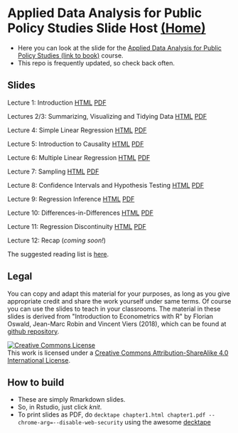 # Applied Data Analysis for Public Policy Studies Slide Host [(Home)](https://michelefioretti.github.io/ScPoEconometrics-Slides/)

* Here you can look at the slide for the [Applied Data Analysis for Public Policy Studies (link to book)](https://michelefioretti.github.io/ScPoEconometrics/) course. 
* This repo is frequently updated, so check back often.


## Slides

Lecture 1: Introduction [HTML](https://raw.githack.com/michelefioretti/ScPoEconometrics-Slides/master/chapter1/chapter1.html) [PDF](https://github.com/michelefioretti/ScPoEconometrics-Slides/blob/master/chapter1/chapter1.pdf)

Lectures 2/3: Summarizing, Visualizing and Tidying Data [HTML](https://raw.githack.com/michelefioretti/ScPoEconometrics-Slides/master/chapter2/chapter2.html) [PDF](https://github.com/michelefioretti/ScPoEconometrics-Slides/blob/master/chapter2/chapter2.pdf)

Lecture 4: Simple Linear Regression [HTML](https://raw.githack.com/michelefioretti/ScPoEconometrics-Slides/master/chapter3/chapter3.html) [PDF](https://github.com/michelefioretti/ScPoEconometrics-Slides/blob/master/chapter3/chapter3.pdf)

Lecture 5: Introduction to Causality [HTML](https://raw.githack.com/michelefioretti/ScPoEconometrics-Slides/master/chapter_causality/causality.html) [PDF](https://github.com/michelefioretti/ScPoEconometrics-Slides/blob/master/chapter_causality/causality.pdf)

Lecture 6: Multiple Linear Regression [HTML](https://raw.githack.com/michelefioretti/ScPoEconometrics-Slides/master/chapter4/chapter4.html) [PDF](https://github.com/michelefioretti/ScPoEconometrics-Slides/blob/master/chapter4/chapter4.pdf)

Lecture 7: Sampling [HTML](https://raw.githack.com/michelefioretti/ScPoEconometrics-Slides/master/chapter6/chapter6.html) [PDF](https://github.com/michelefioretti/ScPoEconometrics-Slides/blob/master/chapter6/chapter6.pdf)

Lecture 8: Confidence Intervals and Hypothesis Testing [HTML](https://raw.githack.com/michelefioretti/ScPoEconometrics-Slides/master/chapter_hypothesis/hypothesis.html) [PDF](https://github.com/michelefioretti/ScPoEconometrics-Slides/blob/master/chapter_hypothesis/hypothesis.pdf)

Lecture 9: Regression Inference [HTML](https://raw.githack.com/michelefioretti/ScPoEconometrics-Slides/master/chapter_reginference/reg_inference.html) [PDF](https://github.com/michelefioretti/ScPoEconometrics-Slides/blob/master/chapter_reginference/reg_inference.pdf)

Lecture 10: Differences-in-Differences [HTML](https://raw.githack.com/michelefioretti/ScPoEconometrics-Slides/master/chapter_did/chapter_did.html) [PDF](https://github.com/michelefioretti/ScPoEconometrics-Slides/blob/master/chapter_did/chapter_did.pdf)

Lecture 11: Regression Discontinuity [HTML](https://raw.githack.com/michelefioretti/ScPoEconometrics-Slides/master/chapter-RDD/RDD.html) [PDF](https://github.com/michelefioretti/ScPoEconometrics-Slides/blob/master/chapter-RDD/RDD.pdf)

Lecture 12: Recap (*coming soon!*)

The suggested reading list is [here](https://github.com/michelefioretti/ScPoEconometrics-Slides/blob/master/syllabus.md).

## Legal

You can copy and adapt this material for your purposes, as long as you give appropriate credit and share the work yourself  under same terms. Of course you can use the slides to teach in your classrooms. The material in these slides is derived from "Introduction to Econometrics with R" by Florian Oswald, Jean-Marc Robin and Vincent Viers (2018), which can be found at [github repository](https://github.com/ScPoEcon/ScPoEconometrics).

<a rel="license" href="http://creativecommons.org/licenses/by-sa/4.0/"><img alt="Creative Commons License" style="border-width:0" src="https://i.creativecommons.org/l/by-sa/4.0/88x31.png" /></a><br />This work is licensed under a <a rel="license" href="http://creativecommons.org/licenses/by-sa/4.0/">Creative Commons Attribution-ShareAlike 4.0 International License</a>.

## How to build

* These are simply Rmarkdown slides.
* So, in Rstudio, just click *knit*.
* To print slides as PDF, do 
```decktape chapter1.html chapter1.pdf --chrome-arg=--disable-web-security```
using the awesome [decktape](https://github.com/astefanutti/decktape)
